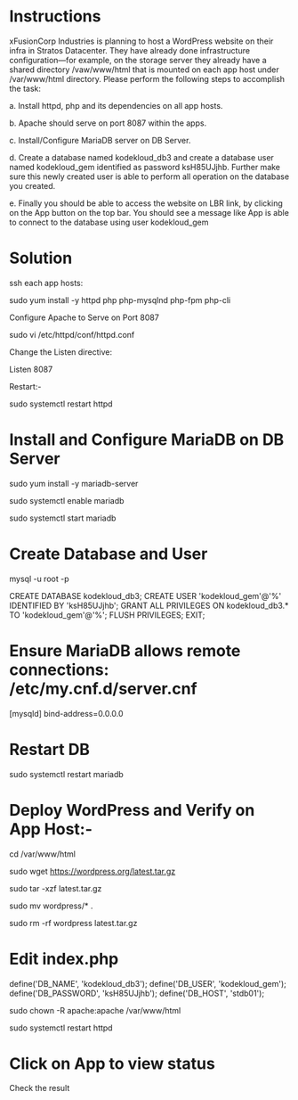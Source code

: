 # Instructions
xFusionCorp Industries is planning to host a WordPress website on their infra in Stratos Datacenter. They have already done infrastructure configuration—for example, on the storage server they already have a shared directory /vaw/www/html that is mounted on each app host under /var/www/html directory. Please perform the following steps to accomplish the task:

a. Install httpd, php and its dependencies on all app hosts.

b. Apache should serve on port 8087 within the apps.

c. Install/Configure MariaDB server on DB Server.

d. Create a database named kodekloud_db3 and create a database user named kodekloud_gem identified as password ksH85UJjhb. Further make sure this newly created user is able to perform all operation on the database you created.

e. Finally you should be able to access the website on LBR link, by clicking on the App button on the top bar. You should see a message like App is able to connect to the database using user kodekloud_gem

# Solution
ssh each app hosts:

sudo yum install -y httpd php php-mysqlnd php-fpm php-cli

Configure Apache to Serve on Port 8087

sudo vi /etc/httpd/conf/httpd.conf

Change the Listen directive:

Listen 8087

Restart:-

sudo systemctl restart httpd

# Install and Configure MariaDB on DB Server
sudo yum install -y mariadb-server

sudo systemctl enable mariadb

sudo systemctl start mariadb

# Create Database and User
mysql -u root -p

CREATE DATABASE kodekloud_db3;
CREATE USER 'kodekloud_gem'@'%' IDENTIFIED BY 'ksH85UJjhb';
GRANT ALL PRIVILEGES ON kodekloud_db3.* TO 'kodekloud_gem'@'%';
FLUSH PRIVILEGES;
EXIT;

# Ensure MariaDB allows remote connections: /etc/my.cnf.d/server.cnf
[mysqld]
bind-address=0.0.0.0

# Restart DB
sudo systemctl restart mariadb

# Deploy WordPress and Verify on App Host:-

cd /var/www/html

sudo wget https://wordpress.org/latest.tar.gz

sudo tar -xzf latest.tar.gz

sudo mv wordpress/* .

sudo rm -rf wordpress latest.tar.gz

# Edit index.php

define('DB_NAME', 'kodekloud_db3');
define('DB_USER', 'kodekloud_gem');
define('DB_PASSWORD', 'ksH85UJjhb');
define('DB_HOST', 'stdb01');

sudo chown -R apache:apache /var/www/html

sudo systemctl restart httpd

# Click on App to view status 

Check the result 
